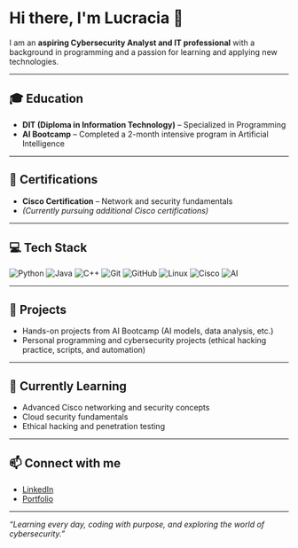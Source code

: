 # Hi there, I'm Lucracia 👋

I am an **aspiring Cybersecurity Analyst and IT professional** with a background in programming and a passion for learning and applying new technologies.  

---

## 🎓 Education
- **DIT (Diploma in Information Technology)** – Specialized in Programming  
- **AI Bootcamp** – Completed a 2-month intensive program in Artificial Intelligence  

---

## 📜 Certifications
- **Cisco Certification** – Network and security fundamentals  
- *(Currently pursuing additional Cisco certifications)*  

---

## 💻 Tech Stack

![Python](https://img.shields.io/badge/-Python-3776AB?style=for-the-badge&logo=python&logoColor=white)
![Java](https://img.shields.io/badge/-Java-007396?style=for-the-badge&logo=java&logoColor=white)
![C++](https://img.shields.io/badge/-C++-00599C?style=for-the-badge&logo=c%2B%2B&logoColor=white)
![Git](https://img.shields.io/badge/-Git-F05032?style=for-the-badge&logo=git&logoColor=white)
![GitHub](https://img.shields.io/badge/-GitHub-181717?style=for-the-badge&logo=github&logoColor=white)
![Linux](https://img.shields.io/badge/-Linux-FCC624?style=for-the-badge&logo=linux&logoColor=black)
![Cisco](https://img.shields.io/badge/-Cisco-1BA0E2?style=for-the-badge&logo=cisco&logoColor=white)
![AI](https://img.shields.io/badge/-Artificial%20Intelligence-FF6F61?style=for-the-badge&logo=artificial-intelligence&logoColor=white)

---

## 🚀 Projects
- Hands-on projects from AI Bootcamp (AI models, data analysis, etc.)  
- Personal programming and cybersecurity projects (ethical hacking practice, scripts, and automation)  

---

## 🌱 Currently Learning
- Advanced Cisco networking and security concepts  
- Cloud security fundamentals  
- Ethical hacking and penetration testing  

---

## 📫 Connect with me
- [LinkedIn](https://www.linkedin.com/)  
- [Portfolio](#)  

---

*“Learning every day, coding with purpose, and exploring the world of cybersecurity.”*

